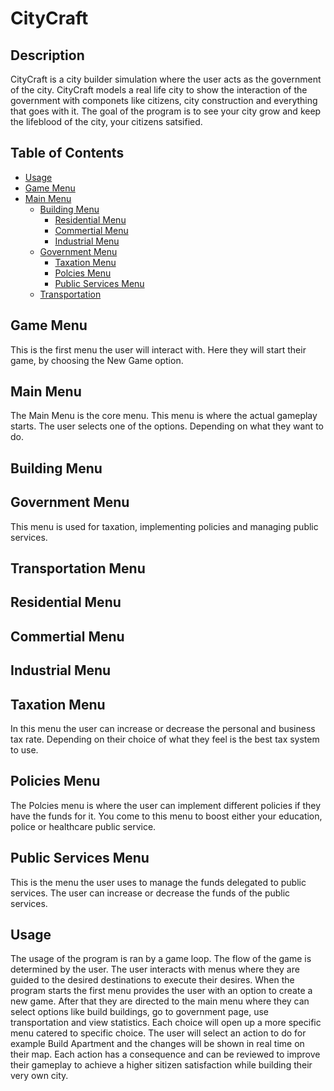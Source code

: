 # CityCraft

## Description

CityCraft is a city builder simulation where the user acts as the government of the city. CityCraft models a real life city to show the interaction of the government with componets like citizens, city construction and everything that goes with it. The goal of the program is to see your city grow and keep the lifeblood of the city, your citizens satsified.

## Table of Contents
- [Usage](#usage)
- [Game Menu](#game-menu)
- [Main Menu](#main-menu)
  - [Building Menu](#building-menu)
    - [Residential Menu](#residential-menu)
    - [Commertial Menu](#commertial-menu)
    - [Industrial Menu](#industrial-menu)
  - [Government Menu](#government-menu)
    - [Taxation Menu](#taxation-menu)
    - [Polcies Menu](#policies-menu)
    - [Public Services Menu](#public-services-menu)
  - [Transportation](#transportation-menu)

## Game Menu

This is the first menu the user will interact with. Here they will start their game, by choosing the New Game option.

## Main Menu

The Main Menu is the core menu. This menu is where the actual gameplay starts. The user selects one of the options. Depending on what they want to do.

## Building Menu
## Government Menu

This menu is used for taxation, implementing policies and managing public services.

## Transportation Menu
## Residential Menu
## Commertial Menu
## Industrial Menu
## Taxation Menu

In this menu the user can increase or decrease the personal and business tax rate. Depending on their choice of what they feel is the best tax system to use.

## Policies Menu

The Polcies menu is where the user can implement different policies if they have the funds for it. You come to this menu to boost either your education, police or healthcare public service.

## Public Services Menu

This is the menu the user uses to manage the funds delegated to public services. The user can increase or decrease the funds of the public services.

## Usage

The usage of the program is ran by a game loop. The flow of the game is determined by the user. The user interacts with menus where they are guided to the desired destinations to execute their desires. When the program starts the first menu provides the user with an option to create a new game. After that they are directed to the main menu where they can select options like build buildings, go to government page, use transportation and view statistics. Each choice will open up a more specific menu catered to specific choice. The user will select an action to do for example Build Apartment and the changes will be shown in real time on their map. Each action has a consequence and can be reviewed to improve their gameplay to achieve a higher sitizen satisfaction while building their very own city.


